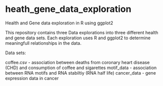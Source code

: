 # heath_gene_data_exploration
Health and Gene data exploration in R using ggplot2

This repository contains three Data explorations into three different health and gene data sets. 
Each exploration uses R and ggplot2 to determine meaningfull relationships in the data.

Data sets:

coffee.csv - association between deaths from coronary heart disease (CHD) and consumption of coffee and sigarettes
motif_data - association between RNA motifs and RNA stabiltiy (RNA half life)
cancer_data - gene expression data in cancer
